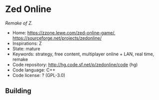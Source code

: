 # Zed Online

_Remake of Z._

- Home: https://zzone.lewe.com/zed-online-game/, https://sourceforge.net/projects/zedonline/
- Inspirations: Z
- State: mature
- Keywords: strategy, free content, multiplayer online + LAN, real time, remake
- Code repository: http://hg.code.sf.net/p/zedonline/code (hg)
- Code language: C++
- Code license: ? (GPL-3.0)

## Building
